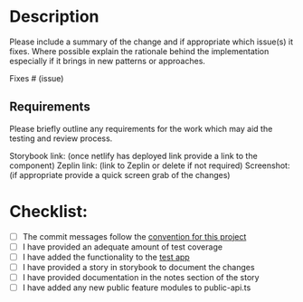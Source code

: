 # Description

Please include a summary of the change and if appropriate which issue(s) it fixes. Where possible explain the rationale behind the implementation especially if it brings in new patterns or approaches.

Fixes # (issue)

## Requirements

Please briefly outline any requirements for the work which may aid the testing and review process.

Storybook link: (once netlify has deployed link provide a link to the component)
Zeplin link: (link to Zeplin or delete if not required)
Screenshot: (if appropriate provide a quick screen grab of the changes)

# Checklist:

- [ ] The commit messages follow the [convention for this project](https://github.com/canopy-collective/canopy/blob/master/CONTRIBUTING.md#conventional-commits)
- [ ] I have provided an adequate amount of test coverage
- [ ] I have added the functionality to the [test app](/projects/canopy-test-app)
- [ ] I have provided a story in storybook to document the changes
- [ ] I have provided documentation in the notes section of the story
- [ ] I have added any new public feature modules to public-api.ts
